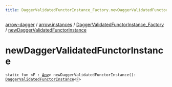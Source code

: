 ```yaml
---
title: DaggerValidatedFunctorInstance_Factory.newDaggerValidatedFunctorInstance - arrow-dagger
---
```


[arrow-dagger](../../index.html) / [arrow.instances](../index.html) / [DaggerValidatedFunctorInstance_Factory](index.html) / [newDaggerValidatedFunctorInstance](./new-dagger-validated-functor-instance.html)

# newDaggerValidatedFunctorInstance

`static fun <F : `[`Any`](https://kotlinlang.org/api/latest/jvm/stdlib/kotlin/-any/index.html)`> newDaggerValidatedFunctorInstance(): `[`DaggerValidatedFunctorInstance`](../-dagger-validated-functor-instance/index.html)`<`[`F`](new-dagger-validated-functor-instance.html#F)`>`